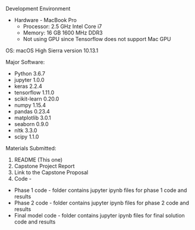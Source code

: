 
Development Environment
* Hardware - MacBook Pro 
  * Processor: 2.5 GHz Intel Core i7
  * Memory: 16 GB 1600 MHz DDR3
  * Not using GPU since Tensorflow does not support Mac GPU
  
OS: macOS High Sierra version 10.13.1

Major Software:
  * Python 3.6.7
  * jupyter 1.0.0
  * keras 2.2.4
  * tensorflow 1.11.0
  * scikit-learn 0.20.0
  * numpy 1.15.4
  * pandas 0.23.4
  * matplotlib 3.0.1
  * seaborn 0.9.0
  * nltk 3.3.0
  * scipy 1.1.0
  
Materials Submitted:
1. README (This one)
2. Capstone Project Report
3. Link to the Capstone Proposal
4. Code -
  * Phase 1 code - folder contains jupyter ipynb files for phase 1 code and results
  * Phase 2 code - folder contains jupyter ipynb files for phase 2 code and results
  * Final model code - folder contains jupyter ipynb files for final solution code and results

